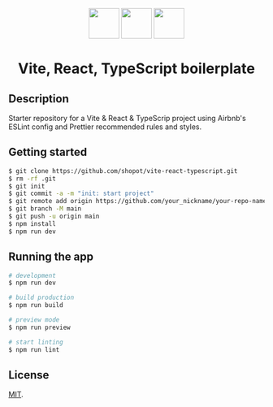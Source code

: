 <p align="center">
<img width="60" src="https://user-images.githubusercontent.com/1072928/224541636-cf5a6322-e229-4bbb-b01a-c9b1a3ffd10c.png">
<img width="60" src="https://user-images.githubusercontent.com/1072928/224541674-efab49b1-5261-4562-8f57-21d778433a5d.svg">
<img width="60" src="https://user-images.githubusercontent.com/1072928/224541607-4bebbd74-c9a0-4ffc-8b14-e117894a2be0.png">
</p>

<p align="center">
    <h1 align="center">Vite, React, TypeScript boilerplate</h1>
  </a>
</p>

## Description

Starter repository for a Vite & React & TypeScrip project using Airbnb's ESLint config and Prettier recommended rules and styles.

## Getting started

```bash
$ git clone https://github.com/shopot/vite-react-typescript.git
$ rm -rf .git
$ git init
$ git commit -a -m "init: start project"
$ git remote add origin https://github.com/your_nickname/your-repo-name.git
$ git branch -M main
$ git push -u origin main
$ npm install
$ npm run dev
```

## Running the app

```bash
# development
$ npm run dev

# build production
$ npm run build

# preview mode
$ npm run preview

# start linting
$ npm run lint
```

## License

[MIT](LICENSE).
